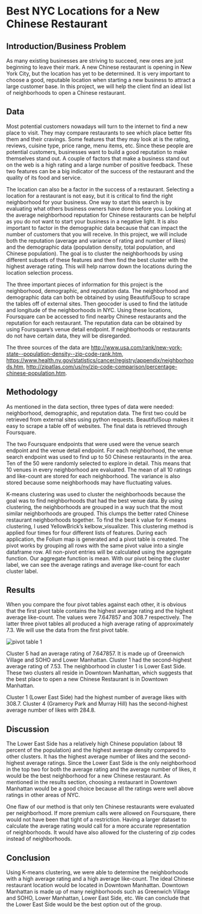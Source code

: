 # Best NYC Locations for a New Chinese Restaurant


## Introduction/Business Problem
As many existing businesses are striving to succeed, new ones are just beginning to leave their mark. A new Chinese restaurant is opening in New York City, but the location has yet to be determined. It is very important to choose a good, reputable location when starting a new business to attract a large customer base. In this project, we will help the client find an ideal list of neighborhoods to open a Chinese restaurant.


## Data
Most potential customers nowadays will turn to the internet to find a new place to visit. They may compare restaurants to see which place better fits them and their cravings. Some features that they may look at is the rating, reviews, cuisine type, price range, menu items, etc.  Since these people are potential customers, businesses want to build a good reputation to make themselves stand out.  A couple of factors that make a business stand out on the web is a high rating and a large number of positive feedback. These two features can be a big indicator of the success of the restaurant and the quality of its food and service. 

The location can also be a factor in the success of a restaurant. Selecting a location for a restaurant is not easy, but it is critical to find the right neighborhood for your business. One way to start this search is by evaluating what others business owners have done before you. Looking at the average neighborhood reputation for Chinese restaurants can be helpful as you do not want to start your business in a negative light. It is also important to factor in the demographic data because that can impact the number of customers that you will receive. In this project, we will include both the reputation (average and variance of rating and number of likes) and the demographic data (population density, total population, and Chinese population). The goal is to cluster the neighborhoods by using different subsets of these features and then find the best cluster with the highest average rating. This will help narrow down the locations during the location selection process.

The three important pieces of information for this project is the neighborhood, demographic, and reputation data. The neighborhood and demographic data can both be obtained by using BeautifulSoup to scrape the tables off of external sites. Then geocoder is used to find the latitude and longitude of the neighborhoods in NYC. Using these locations, Foursquare can be accessed to find nearby Chinese restaurants and the reputation for each restaurant. The reputation data can be obtained by using Foursquare’s venue detail endpoint. If neighborhoods or restaurants do not have certain data, they will be disregarded.

The three sources of the data are http://www.usa.com/rank/new-york-state--population-density--zip-code-rank.htm, https://www.health.ny.gov/statistics/cancer/registry/appendix/neighborhoods.htm, http://zipatlas.com/us/ny/zip-code-comparison/percentage-chinese-population.htm.


## Methodology
As mentioned in the data section, three types of data were needed: neighborhood, demographic, and reputation data. The first two could be retrieved from external sites using python requests. BeautifulSoup makes it easy to scrape a table off of websites. The final data is retrieved through Foursquare. 

The two Foursquare endpoints that were used were the venue search endpoint and the venue detail endpoint. For each neighborhood, the venue search endpoint was used to find up to 50 Chinese restaurants in the area. Ten of the 50 were randomly selected to explore in detail. This means that 10 venues in every neighborhood are evaluated. The mean of all 10 ratings and like-count are stored for each neighborhood. The variance is also stored because some neighborhoods may have fluctuating values.

K-means clustering was used to cluster the neighborhoods because the goal was to find neighborhoods that had the best venue data. By using clustering, the neighborhoods are grouped in a way such that the most similar neighborhoods are grouped. This clumps the better rated Chinese restaurant neighborhoods together. To find the best k value for K-means clustering, I used YellowBrick’s kelbow_visualizer. This clustering method is applied four times for four different lists of features. During each application, the Folium map is generated and a pivot table is created. The pivot works by grouping all rows with the same pivot value into a single dataframe row. All non-pivot entries will be calculated using the aggregate function. Our aggregate function is mean. With our pivot being the cluster label, we can see the average ratings and average like-count for each cluster label.


## Results
When you compare the four pivot tables against each other, it is obvious that the first pivot table contains the highest average rating and the highest average like-count. The values were 7.647857 and 308.7 respectively. The latter three pivot tables all produced a high average rating of approximately 7.3. We will use the data from the first pivot table.

![pivot table 1](../master/pivot_table.png)

Cluster 5 had an average rating of 7.647857. It is made up of Greenwich Village and SOHO and Lower Manhattan. Cluster 1 had the second-highest average rating of 7.53. The neighborhood in cluster 1 is Lower East Side. These two clusters all reside in Downtown Manhattan, which suggests that the best place to open a new Chinese Restaurant is in Downtown Manhattan.

Cluster 1 (Lower East Side) had the highest number of average likes with 308.7. Cluster 4 (Gramercy Park and Murray Hill) has the second-highest average number of likes with 284.8.


## Discussion
The Lower East Side has a relatively high Chinese population (about 18 percent of the population) and the highest average density compared to other clusters. It has the highest average number of likes and the second-highest average ratings. Since the Lower East Side is the only neighborhood in the top two for both the average rating and the average number of likes, it would be the best neighborhood for a new Chinese restaurant. As mentioned in the results section, choosing a restaurant in Downtown Manhattan would be a good choice because all the ratings were well above ratings in other areas of NYC.

One flaw of our method is that only ten Chinese restaurants were evaluated per neighborhood. If more premium calls were allowed on Foursquare, there would not have been that tight of a restriction. Having a larger dataset to calculate the average rating would call for a more accurate representation of neighborhoods. It would have also allowed for the clustering of zip codes instead of neighborhoods.


## Conclusion
Using K-means clustering, we were able to determine the neighborhoods with a high average rating and a high average like-count. The ideal Chinese restaurant location would be located in Downtown Manhattan. Downtown Manhattan is made up of many neighborhoods such as  Greenwich Village and SOHO, Lower Manhattan, Lower East Side, etc. We can conclude that the Lower East Side would be the best option out of the group. 
